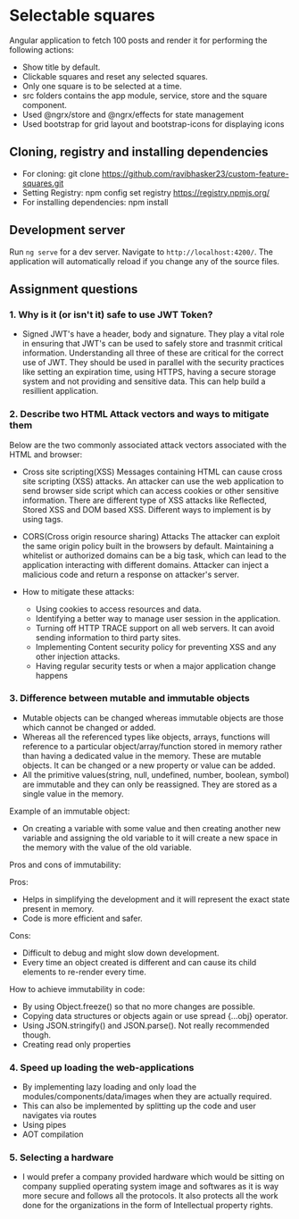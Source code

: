 # Selectable squares

Angular application to fetch 100 posts and render it for performing the following actions:
 - Show title by default.
 - Clickable squares and reset any selected squares.
 - Only one square is to be selected at a time.
 - src folders contains the app module, service, store and the square component.
 - Used @ngrx/store and @ngrx/effects for state management
 - Used bootstrap for grid layout and bootstrap-icons for displaying icons


## Cloning, registry and installing dependencies
 - For cloning: git clone https://github.com/ravibhasker23/custom-feature-squares.git
 - Setting Registry: npm config set registry https://registry.npmjs.org/
 - For installing dependencies: npm install

## Development server

Run `ng serve` for a dev server. Navigate to `http://localhost:4200/`. The application will automatically reload if you change any of the source files.

## Assignment questions

### 1. Why is it (or isn't it) safe to use JWT Token? 
- Signed JWT's have a header, body and signature. They play a vital role in ensuring that JWT's can be used to safely store and trasnmit critical information. Understanding all three of these are critical for the correct use of JWT. They should be used in parallel with the security practices like setting an expiration time, using HTTPS, having a secure storage system and not providing and sensitive data. This can help build a resillient application.

### 2. Describe two HTML Attack vectors and ways to mitigate them
Below are the two commonly associated attack vectors associated with the HTML and browser:
- Cross site scripting(XSS)
Messages containing HTML can cause cross site scripting (XSS) attacks. An attacker can use the web application to send browser side  script which can access cookies or other sensitive information. There are different type of XSS attacks like Reflected, Stored XSS and DOM based XSS. Different ways to implement is by using <script></script> tags.

- CORS(Cross origin resource sharing) Attacks 
The attacker can exploit the same origin policy built in the browsers by default. Maintaining a whitelist or authorized domains can be a big task, which can lead to the application interacting with different domains. Attacker can inject a malicious code and return a response on attacker's server.

- How to mitigate these attacks:
  - Using cookies to access resources and data.
  - Identifying a better way to manage user session in the application.
  - Turning off HTTP TRACE support on all web servers. It can avoid sending information to third party sites.
  - Implementing Content security policy for preventing XSS and any other injection attacks.
  - Having regular security tests or when a major application change happens

### 3. Difference between mutable and immutable objects
- Mutable objects can be changed whereas immutable objects are those which cannot be changed or added.
- Whereas all the referenced types like objects, arrays, functions will reference to a particular object/array/function stored in memory rather than having a dedicated value in the memory. These are mutable objects. It can be changed or a new property or value can be added.
- All the primitive values(string, null, undefined, number, boolean, symbol) are immutable and they can only be reassigned. They are stored as a single value in the memory.

Example of an immutable object:

- On creating a variable with some value and then creating another new variable and assigning the old variable to it will create a new space in the memory with the value of the old variable.

Pros and cons of immutability:

Pros:
 - Helps in simplifying the development and it will represent the exact state present in memory.
 - Code is more efficient and safer.

Cons:
 - Difficult to debug and might slow down development.
 - Every time an object created is different and can cause its child elements to re-render every time.

How to achieve immutability in code:
 - By using Object.freeze() so that no more changes are possible.
 - Copying data structures or objects again or use spread {...obj} operator.
 - Using JSON.stringify() and JSON.parse(). Not really recommended though.
 - Creating read only properties

### 4. Speed up loading the web-applications
 - By implementing lazy loading and only load the modules/components/data/images when they are actually required.
  - This can also be implemented by splitting up the code and user navigates via routes
 - Using pipes
 - AOT compilation


### 5. Selecting a hardware
 - I would prefer a company provided hardware which would be sitting on company supplied operating system image and softwares as it is way more secure and follows all the protocols. It also protects all the work done for the organizations in the form of Intellectual property rights.


